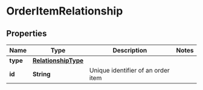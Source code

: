 # OrderItemRelationship

## Properties
Name | Type | Description | Notes
------------ | ------------- | ------------- | -------------
**type** | [**RelationshipType**](RelationshipType.md) |  | 
**id** | **String** | Unique identifier of an order item | 
